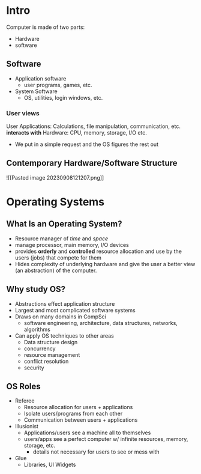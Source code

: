 # Intro
Computer is made of two parts:
- Hardware
- software
## Software
- Application software
	- user programs, games, etc.
- System Software
	- OS, utilities, login windows, etc.

### User views
User Applications: Calculations, file manipulation, communication, etc.
**interacts with**
Hardware: CPU, memory, storage, I/O etc.

- We put in a simple request and the OS figures the rest out

## Contemporary Hardware/Software Structure
![[Pasted image 20230908121207.png]]
# Operating Systems
## What Is an Operating System?
- Resource manager of *time* and *space*
- manage processor, main memory, I/O devices
- provides **orderly** and **controlled** resource allocation and use by the users (jobs) that compete for them
- Hides complexity of underlying hardware and give the user a better view (an abstraction) of the computer.
## Why study OS?
- Abstractions effect application structure
- Largest and most complicated software systems
- Draws on many domains in CompSci
	- software engineering, architecture, data structures, networks, algorithms
- Can apply OS techniques to other areas
	- Data structure design
	- concurrency
	- resource management
	- conflict resolution
	- security
## OS Roles
- Referee
	- Resource allocation for users + applications
	- Isolate users/programs from each other
	- Communication between users + applications
- Illusionist
	- Applications/users see a machine all to themselves
	- users/apps see a perfect computer w/ infinite resources, memory, storage, etc.
		- details not necessary for users to see or mess with
- Glue
	- Libraries, UI Widgets
